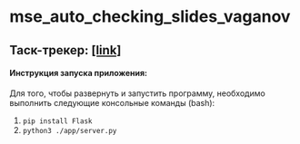 # mse_auto_checking_slides_vaganov
## Таск-трекер: [[link]](https://github.com/moevm/mse_auto_checking_slides_vaganov/projects/1)
#### Инструкция запуска приложения:
Для того, чтобы развернуть и запустить программу, необходимо выполнить следующие консольные команды (bash):
1. `pip install Flask`
2. `python3 ./app/server.py`
